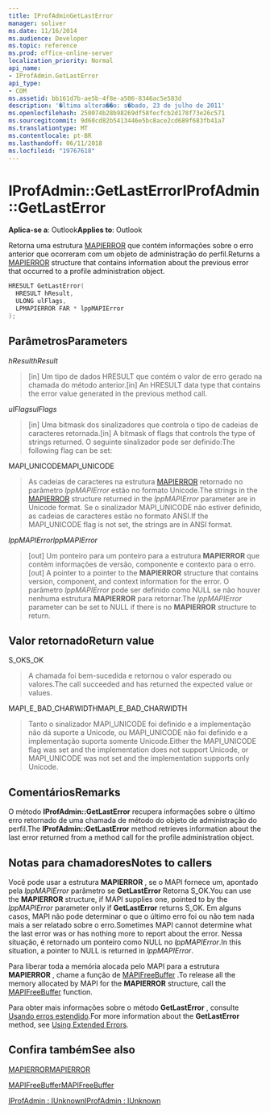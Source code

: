 ```yaml
---
title: IProfAdminGetLastError
manager: soliver
ms.date: 11/16/2014
ms.audience: Developer
ms.topic: reference
ms.prod: office-online-server
localization_priority: Normal
api_name:
- IProfAdmin.GetLastError
api_type:
- COM
ms.assetid: bb161d7b-ae5b-4f8e-a506-8346ac5e583d
description: '�ltima altera��o: s�bado, 23 de julho de 2011'
ms.openlocfilehash: 250074b28b98269df58fecfcb2d178f73e26c571
ms.sourcegitcommit: 9d60cd82b5413446e5bc8ace2cd689f683fb41a7
ms.translationtype: MT
ms.contentlocale: pt-BR
ms.lasthandoff: 06/11/2018
ms.locfileid: "19767618"
---
```

# <a name="iprofadmingetlasterror"></a><span data-ttu-id="ba1ef-103">IProfAdmin::GetLastError</span><span class="sxs-lookup"><span data-stu-id="ba1ef-103">IProfAdmin::GetLastError</span></span>

  
  
<span data-ttu-id="ba1ef-104">**Aplica-se a**: Outlook</span><span class="sxs-lookup"><span data-stu-id="ba1ef-104">**Applies to**: Outlook</span></span> 
  
<span data-ttu-id="ba1ef-105">Retorna uma estrutura [MAPIERROR](mapierror.md) que contém informações sobre o erro anterior que ocorreram com um objeto de administração do perfil.</span><span class="sxs-lookup"><span data-stu-id="ba1ef-105">Returns a [MAPIERROR](mapierror.md) structure that contains information about the previous error that occurred to a profile administration object.</span></span> 
  
```cpp
HRESULT GetLastError(
  HRESULT hResult,
  ULONG ulFlags,
  LPMAPIERROR FAR * lppMAPIError
);
```

## <a name="parameters"></a><span data-ttu-id="ba1ef-106">Parâmetros</span><span class="sxs-lookup"><span data-stu-id="ba1ef-106">Parameters</span></span>

 <span data-ttu-id="ba1ef-107">_hResult_</span><span class="sxs-lookup"><span data-stu-id="ba1ef-107">_hResult_</span></span>
  
> <span data-ttu-id="ba1ef-108">[in] Um tipo de dados HRESULT que contém o valor de erro gerado na chamada do método anterior.</span><span class="sxs-lookup"><span data-stu-id="ba1ef-108">[in] An HRESULT data type that contains the error value generated in the previous method call.</span></span>
    
 <span data-ttu-id="ba1ef-109">_ulFlags_</span><span class="sxs-lookup"><span data-stu-id="ba1ef-109">_ulFlags_</span></span>
  
> <span data-ttu-id="ba1ef-110">[in] Uma bitmask dos sinalizadores que controla o tipo de cadeias de caracteres retornada.</span><span class="sxs-lookup"><span data-stu-id="ba1ef-110">[in] A bitmask of flags that controls the type of strings returned.</span></span> <span data-ttu-id="ba1ef-111">O seguinte sinalizador pode ser definido:</span><span class="sxs-lookup"><span data-stu-id="ba1ef-111">The following flag can be set:</span></span>
    
<span data-ttu-id="ba1ef-112">MAPI_UNICODE</span><span class="sxs-lookup"><span data-stu-id="ba1ef-112">MAPI_UNICODE</span></span> 
  
> <span data-ttu-id="ba1ef-113">As cadeias de caracteres na estrutura [MAPIERROR](mapierror.md) retornado no parâmetro _lppMAPIError_ estão no formato Unicode.</span><span class="sxs-lookup"><span data-stu-id="ba1ef-113">The strings in the [MAPIERROR](mapierror.md) structure returned in the  _lppMAPIError_ parameter are in Unicode format.</span></span> <span data-ttu-id="ba1ef-114">Se o sinalizador MAPI_UNICODE não estiver definido, as cadeias de caracteres estão no formato ANSI.</span><span class="sxs-lookup"><span data-stu-id="ba1ef-114">If the MAPI_UNICODE flag is not set, the strings are in ANSI format.</span></span> 
    
 <span data-ttu-id="ba1ef-115">_lppMAPIError_</span><span class="sxs-lookup"><span data-stu-id="ba1ef-115">_lppMAPIError_</span></span>
  
> <span data-ttu-id="ba1ef-116">[out] Um ponteiro para um ponteiro para a estrutura **MAPIERROR** que contém informações de versão, componente e contexto para o erro.</span><span class="sxs-lookup"><span data-stu-id="ba1ef-116">[out] A pointer to a pointer to the **MAPIERROR** structure that contains version, component, and context information for the error.</span></span> <span data-ttu-id="ba1ef-117">O parâmetro _lppMAPIError_ pode ser definido como NULL se não houver nenhuma estrutura **MAPIERROR** para retornar.</span><span class="sxs-lookup"><span data-stu-id="ba1ef-117">The  _lppMAPIError_ parameter can be set to NULL if there is no **MAPIERROR** structure to return.</span></span> 
    
## <a name="return-value"></a><span data-ttu-id="ba1ef-118">Valor retornado</span><span class="sxs-lookup"><span data-stu-id="ba1ef-118">Return value</span></span>

<span data-ttu-id="ba1ef-119">S_OK</span><span class="sxs-lookup"><span data-stu-id="ba1ef-119">S_OK</span></span> 
  
> <span data-ttu-id="ba1ef-120">A chamada foi bem-sucedida e retornou o valor esperado ou valores.</span><span class="sxs-lookup"><span data-stu-id="ba1ef-120">The call succeeded and has returned the expected value or values.</span></span>
    
<span data-ttu-id="ba1ef-121">MAPI_E_BAD_CHARWIDTH</span><span class="sxs-lookup"><span data-stu-id="ba1ef-121">MAPI_E_BAD_CHARWIDTH</span></span> 
  
> <span data-ttu-id="ba1ef-122">Tanto o sinalizador MAPI_UNICODE foi definido e a implementação não dá suporte a Unicode, ou MAPI_UNICODE não foi definido e a implementação suporta somente Unicode.</span><span class="sxs-lookup"><span data-stu-id="ba1ef-122">Either the MAPI_UNICODE flag was set and the implementation does not support Unicode, or MAPI_UNICODE was not set and the implementation supports only Unicode.</span></span>
    
## <a name="remarks"></a><span data-ttu-id="ba1ef-123">Comentários</span><span class="sxs-lookup"><span data-stu-id="ba1ef-123">Remarks</span></span>

<span data-ttu-id="ba1ef-124">O método **IProfAdmin::GetLastError** recupera informações sobre o último erro retornado de uma chamada de método do objeto de administração do perfil.</span><span class="sxs-lookup"><span data-stu-id="ba1ef-124">The **IProfAdmin::GetLastError** method retrieves information about the last error returned from a method call for the profile administration object.</span></span> 
  
## <a name="notes-to-callers"></a><span data-ttu-id="ba1ef-125">Notas para chamadores</span><span class="sxs-lookup"><span data-stu-id="ba1ef-125">Notes to callers</span></span>

<span data-ttu-id="ba1ef-126">Você pode usar a estrutura **MAPIERROR** , se o MAPI fornece um, apontado pela _lppMAPIError_ parâmetro se **GetLastError** Retorna S_OK.</span><span class="sxs-lookup"><span data-stu-id="ba1ef-126">You can use the **MAPIERROR** structure, if MAPI supplies one, pointed to by the  _lppMAPIError_ parameter only if **GetLastError** returns S_OK.</span></span> <span data-ttu-id="ba1ef-127">Em alguns casos, MAPI não pode determinar o que o último erro foi ou não tem nada mais a ser relatado sobre o erro.</span><span class="sxs-lookup"><span data-stu-id="ba1ef-127">Sometimes MAPI cannot determine what the last error was or has nothing more to report about the error.</span></span> <span data-ttu-id="ba1ef-128">Nessa situação, é retornado um ponteiro como NULL no _lppMAPIError_.</span><span class="sxs-lookup"><span data-stu-id="ba1ef-128">In this situation, a pointer to NULL is returned in  _lppMAPIError_.</span></span> 
  
<span data-ttu-id="ba1ef-129">Para liberar toda a memória alocada pelo MAPI para a estrutura **MAPIERROR** , chame a função de [MAPIFreeBuffer](mapifreebuffer.md) .</span><span class="sxs-lookup"><span data-stu-id="ba1ef-129">To release all the memory allocated by MAPI for the **MAPIERROR** structure, call the [MAPIFreeBuffer](mapifreebuffer.md) function.</span></span> 
  
<span data-ttu-id="ba1ef-130">Para obter mais informações sobre o método **GetLastError** , consulte [Usando erros estendido](mapi-extended-errors.md).</span><span class="sxs-lookup"><span data-stu-id="ba1ef-130">For more information about the **GetLastError** method, see [Using Extended Errors](mapi-extended-errors.md).</span></span>
  
## <a name="see-also"></a><span data-ttu-id="ba1ef-131">Confira também</span><span class="sxs-lookup"><span data-stu-id="ba1ef-131">See also</span></span>



[<span data-ttu-id="ba1ef-132">MAPIERROR</span><span class="sxs-lookup"><span data-stu-id="ba1ef-132">MAPIERROR</span></span>](mapierror.md)
  
[<span data-ttu-id="ba1ef-133">MAPIFreeBuffer</span><span class="sxs-lookup"><span data-stu-id="ba1ef-133">MAPIFreeBuffer</span></span>](mapifreebuffer.md)
  
[<span data-ttu-id="ba1ef-134">IProfAdmin : IUnknown</span><span class="sxs-lookup"><span data-stu-id="ba1ef-134">IProfAdmin : IUnknown</span></span>](iprofadminiunknown.md)

